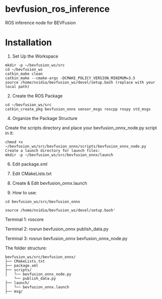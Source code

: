 # bevfusion_ros_inference
ROS inference node for BEVFusion

# Installation

1. Set Up the Workspace
```
mkdir -p ~/bevfusion_ws/src
cd ~/bevfusion_ws
catkin_make clean
catkin_make --cmake-args -DCMAKE_POLICY_VERSION_MINIMUM=3.5
source /home/nvidia/bevfusion_ws/devel/setup.bash (replace with your local path)
```
2. Create the ROS Package
```
cd ~/bevfusion_ws/src
catkin_create_pkg bevfusion_onnx sensor_msgs roscpp rospy std_msgs
```
4. Organize the Package Structure

Create the scripts directory and place your bevfusion_onnx_node.py script in it:
```
chmod +x ~/bevfusion_ws/src/bevfusion_onnx/scripts/bevfusion_onnx_node.py
Create a launch directory for launch files:
mkdir -p ~/bevfusion_ws/src/bevfusion_onnx/launch
```
6. Edit package.xml

7. Edit CMakeLists.txt

8. Create & Edit bevfusion_onnx.launch

9. How to use:
```
cd bevfusion_ws/src/bevfusion_onnx

source /home/nvidia/bevfusion_ws/devel/setup.bash'
```
Terminal 1: roscore

Terminal 2: rosrun bevfusion_onnx publish_data.py 

Terminal 3: rosrun bevfusion_onnx bevfusion_onnx_node.py


The folder structure:
```
bevfusion_ws/src/bevfusion_onnx/
├── CMakeLists.txt
├── package.xml
├── scripts/
│   └── bevfusion_onnx_node.py
    └── publish_data.py
├── launch/
│   └── bevfusion_onnx.launch
├── msg/
```
